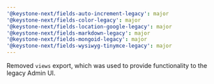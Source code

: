 ```yaml
---
'@keystone-next/fields-auto-increment-legacy': major
'@keystone-next/fields-color-legacy': major
'@keystone-next/fields-location-google-legacy': major
'@keystone-next/fields-markdown-legacy': major
'@keystone-next/fields-mongoid-legacy': major
'@keystone-next/fields-wysiwyg-tinymce-legacy': major
---
```


Removed `views` export, which was used to provide functionality to the legacy Admin UI.
